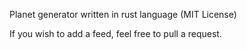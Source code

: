 Planet generator written in rust language (MIT License)

If you wish to add a feed, feel free to pull a request.
